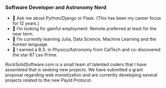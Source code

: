 ### Software Developer and Astronomy Nerd
- 💬 Ask me about Python/Django or Flask. (This has been my career focus for 12 years.)
- 👯 I’m looking for gainful employment. Remote preferred at least for the near term.
- 🌱 I’m currently learning Julia, Data Science, Machine Learning and the Korean language.
- 🔭 I earned a B.S. in Physics/Astronomy from CalTech and co-discovered the star 87 Leo Prime.

RockSolidSoftware.com is a small team of talented coders that I have assembled that is seeking new projects. We have submitted a grant proposal regarding web monetization and are currently developing several projects related to the new PayId Protocol.
